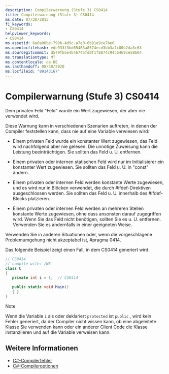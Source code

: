 ```yaml
---
description: Compilerwarnung (Stufe 3) CS0414
title: Compilerwarnung (Stufe 3) CS0414
ms.date: 07/20/2015
f1_keywords:
- CS0414
helpviewer_keywords:
- CS0414
ms.assetid: 6a0a80be-799b-4d9c-a7e0-6b91e9ce7be0
ms.openlocfilehash: edc933f3bd65463a8574ecd3bb3a7c00b2da3c63
ms.sourcegitcommit: d579fb5e4b46745fd0f1f8874c94c6469ce58604
ms.translationtype: MT
ms.contentlocale: de-DE
ms.lasthandoff: 08/30/2020
ms.locfileid: "89143167"
---
```

# <a name="compiler-warning-level-3-cs0414"></a>Compilerwarnung (Stufe 3) CS0414

Dem privaten Feld "Feld" wurde ein Wert zugewiesen, der aber nie verwendet wird.

Diese Warnung kann in verschiedenen Szenarien auftreten, in denen der Compiler feststellen kann, dass nie auf eine Variable verwiesen wird:

- Einem privaten Feld wurde ein konstanter Wert zugewiesen, das Feld wird nachfolgend aber nie gelesen. Die unnötige Zuweisung kann die Leistung beeinträchtigen. Sie sollten das Feld u. U. entfernen.

- Einem privaten oder internen statischen Feld wird nur im Initialisierer ein konstanter Wert zugewiesen. Sie sollten das Feld u. U. in "const" ändern.

- Einem privaten oder internen Feld werden konstante Werte zugewiesen, und es wird nur in Blöcken verwendet, die durch #ifdef-Direktiven ausgeschlossen werden. Sie sollten das Feld u. U. innerhalb des #ifdef-Blocks platzieren.

- Einem privaten oder internen Feld werden an mehreren Stellen konstante Werte zugewiesen, ohne dass ansonsten darauf zugegriffen wird. Wenn Sie das Feld nicht benötigen, sollten Sie es u. U. entfernen. Verwenden Sie es andernfalls in einer geeigneten Weise.

Verwenden Sie in anderen Situationen oder, wenn die vorgeschlagene Problemumgehung nicht akzeptabel ist, #pragma 0414.

Das folgende Beispiel zeigt einen Fall, in dem CS0414 generiert wird:

```csharp
// CS0414
// compile with: /W3
class C
{
   private int i = 1;  // CS0414

   public static void Main()
   { }
}
```

> [!NOTE]
> Wenn die Variable `i` als oder deklariert `protected` ist `public` , wird kein Fehler generiert, da der Compiler nicht wissen kann, ob eine abgeleitete Klasse Sie verwenden kann oder ein anderer Client Code die Klasse instanziieren und auf die Variable verweisen kann.

## <a name="see-also"></a>Weitere Informationen

- [C#-Compilerfehler](../language-reference/compiler-messages/index.md)
- [C#-Compileroptionen](../language-reference/compiler-options/index.md)

